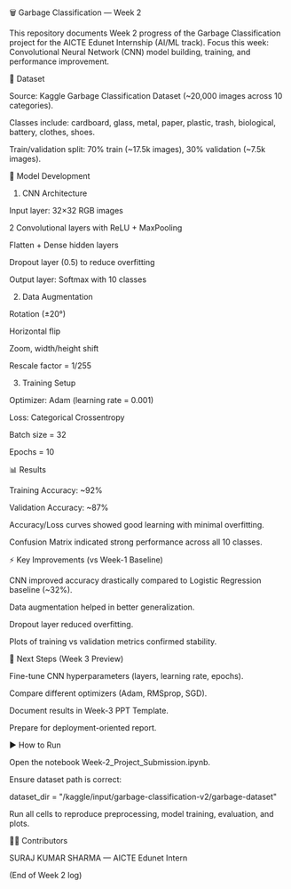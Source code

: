 🗑️ Garbage Classification — Week 2

This repository documents Week 2 progress of the Garbage Classification project for the AICTE Edunet Internship (AI/ML track).
Focus this week: Convolutional Neural Network (CNN) model building, training, and performance improvement.

📂 Dataset

Source: Kaggle Garbage Classification Dataset (~20,000 images across 10 categories).

Classes include: cardboard, glass, metal, paper, plastic, trash, biological, battery, clothes, shoes.

Train/validation split: 70% train (~17.5k images), 30% validation (~7.5k images).

🧠 Model Development
1. CNN Architecture

Input layer: 32×32 RGB images

2 Convolutional layers with ReLU + MaxPooling

Flatten + Dense hidden layers

Dropout layer (0.5) to reduce overfitting

Output layer: Softmax with 10 classes

2. Data Augmentation

Rotation (±20°)

Horizontal flip

Zoom, width/height shift

Rescale factor = 1/255

3. Training Setup

Optimizer: Adam (learning rate = 0.001)

Loss: Categorical Crossentropy

Batch size = 32

Epochs = 10

📊 Results

Training Accuracy: ~92%

Validation Accuracy: ~87%

Accuracy/Loss curves showed good learning with minimal overfitting.

Confusion Matrix indicated strong performance across all 10 classes.

⚡ Key Improvements (vs Week-1 Baseline)

CNN improved accuracy drastically compared to Logistic Regression baseline (~32%).

Data augmentation helped in better generalization.

Dropout layer reduced overfitting.

Plots of training vs validation metrics confirmed stability.

🚀 Next Steps (Week 3 Preview)

Fine-tune CNN hyperparameters (layers, learning rate, epochs).

Compare different optimizers (Adam, RMSprop, SGD).

Document results in Week-3 PPT Template.

Prepare for deployment-oriented report.

▶️ How to Run

Open the notebook Week-2_Project_Submission.ipynb.

Ensure dataset path is correct:

dataset_dir = "/kaggle/input/garbage-classification-v2/garbage-dataset"


Run all cells to reproduce preprocessing, model training, evaluation, and plots.

👨‍💻 Contributors

SURAJ KUMAR SHARMA — AICTE Edunet Intern

(End of Week 2 log)
